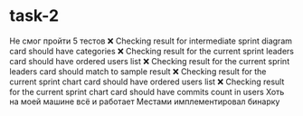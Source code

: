 # task-2
Не смог пройти 5 тестов
❌ Checking result for intermediate sprint diagram card should have categories
❌ Checking result for the current sprint leaders card should have ordered users list
❌ Checking result for the current sprint leaders card should match to sample result
❌ Checking result for the current sprint chart card should have ordered users list
❌ Checking result for the current sprint chart card should have commits count in users
Хоть на моей машине всё и работает
Местами имплементировал бинарку 
